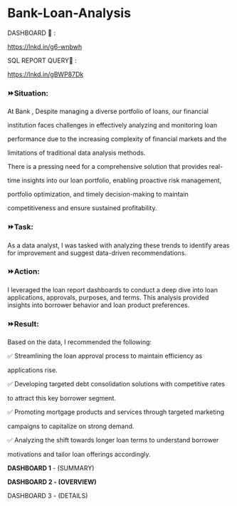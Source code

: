 # Bank-Loan-Analysis

DASHBOARD 🔗 :

https://lnkd.in/g6-wnbwh

SQL REPORT QUERY🔗 :

https://lnkd.in/gBWP87Dk

### ⏩Situation:

At Bank , Despite managing a diverse portfolio of loans, our financial

institution faces challenges in effectively analyzing and monitoring loan

performance due to the increasing complexity of financial markets and the

limitations of traditional data analysis methods.

There is a pressing need for a comprehensive solution that provides real-

time insights into our loan portfolio, enabling proactive risk management,

portfolio optimization, and timely decision-making to maintain

competitiveness and ensure sustained profitability.

### ⏩Task:

As a data analyst, I was tasked with analyzing these trends to identify areas for improvement and suggest data-driven recommendations.

### ⏩Action:

I leveraged the loan report dashboards to conduct a deep dive into loan applications, approvals, purposes, and terms. This analysis provided insights into borrower behavior and loan product preferences.

### ⏩Result:

Based on the data, I recommended the following:

✅ Streamlining the loan approval process to maintain efficiency as

applications rise.

✅ Developing targeted debt consolidation solutions with competitive rates

to attract this key borrower segment.

✅ Promoting mortgage products and services through targeted marketing

campaigns to capitalize on strong demand.

✅ Analyzing the shift towards longer loan terms to understand borrower

motivations and tailor loan offerings accordingly.

**DASHBOARD 1** - (SUMMARY)


**DASHBOARD 2 - (OVERVIEW)**


DASHBOARD 3 - (DETAILS)
